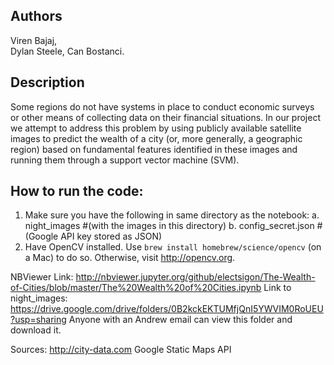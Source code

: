 Authors
------------------------
Viren Bajaj,  
Dylan Steele, 
Can Bostanci.

## Description 

Some regions do not have systems in place to conduct economic surveys or other means of collecting data on their financial situations. In our project we attempt to address this problem by using publicly available satellite images to predict the wealth of a city (or, more generally, a geographic region) based on fundamental features identified in these images and running them through a support vector machine (SVM).

## How to run the code:
1. Make sure you have the following in same directory as the notebook:
	a. night_images  #(with the images in this directory)
	b. config_secret.json #(Google API key stored as JSON)
2. Have OpenCV installed. Use `brew install homebrew/science/opencv` (on a Mac) to do so. Otherwise, visit http://opencv.org.

NBViewer Link: http://nbviewer.jupyter.org/github/electsigon/The-Wealth-of-Cities/blob/master/The%20Wealth%20of%20Cities.ipynb
Link to night_images: https://drive.google.com/drive/folders/0B2kckEKTUMfjQnI5YWVIM0RoUEU?usp=sharing
Anyone with an Andrew email can view this folder and download it.

Sources:
http://city-data.com
Google Static Maps API
